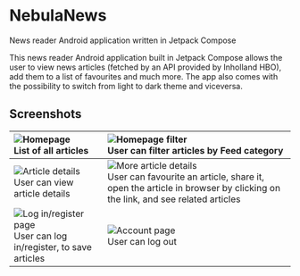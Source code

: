 # NebulaNews
News reader Android application written in Jetpack Compose

This news reader Android application built in Jetpack Compose allows the user to view news articles (fetched by an API provided by Inholland HBO), add them to a list of favourites and much more. The app also comes with the possibility to switch from light to dark theme and viceversa.

## Screenshots

| ![Homepage](https://github.com/weirdwir3d/newsApp721447/assets/63656528/c22ccab0-ffcd-40f3-9054-46d888fd9fcd)<br>List of all articles | ![Homepage filter](https://github.com/weirdwir3d/newsApp721447/assets/63656528/32931dc6-8ce6-4815-8c81-2b50c2061b62) <br>User can filter articles by Feed category |
| :--------------------------------------------------------------------------------------------------------------------- | :---------------------------------------------------------------------------------------------------------- |
| ![Article details](https://github.com/weirdwir3d/newsApp721447/assets/63656528/c3890cad-e752-4edb-a063-edebeb372061)<br>User can view article details | ![More article details](https://github.com/weirdwir3d/newsApp721447/assets/63656528/96eff243-6884-4fec-9088-f3661c07259d)<br>User can favourite an article, share it, open the article in browser by clicking on the link, and see related articles |
| ![Log in/register page](https://github.com/weirdwir3d/newsApp721447/assets/63656528/d31a344b-ac3f-46d5-a9d5-f6c294a10b32)<br>User can log in/register, to save  articles | ![Account page](https://github.com/weirdwir3d/newsApp721447/assets/63656528/27850aff-6c4a-4bcb-8ecd-83e60f4e2f9f)<br>User can log out |
